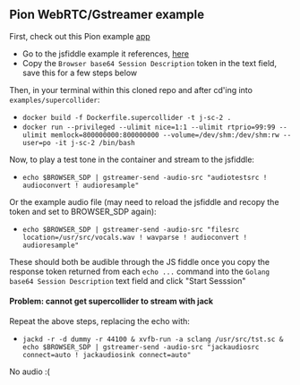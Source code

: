 ## Pion WebRTC/Gstreamer example

First, check out this Pion example [app](https://github.com/pion/example-webrtc-applications/tree/master/gstreamer-send#open-gstreamer-send-example-page)

* Go to the jsfiddle example it references, [here](https://jsfiddle.net/z7ms3u5r/)
* Copy the `Browser base64 Session Description` token in the text field, save this for a few steps below

Then, in your terminal within this cloned repo and after cd'ing into `examples/supercollider`:
* `docker build -f Dockerfile.supercollider -t j-sc-2 .`
* `docker run --privileged --ulimit nice=1:1 --ulimit rtprio=99:99 --ulimit memlock=800000000:800000000 --volume=/dev/shm:/dev/shm:rw --user=po -it j-sc-2 /bin/bash`

Now, to play a test tone in the container and stream to the jsfiddle:

* `echo $BROWSER_SDP | gstreamer-send -audio-src "audiotestsrc ! audioconvert ! audioresample"`

Or the example audio file (may need to reload the jsfiddle and recopy the token and set to BROWSER_SDP again):

* `echo $BROWSER_SDP | gstreamer-send -audio-src "filesrc location=/usr/src/vocals.wav ! wavparse ! audioconvert ! audioresample"`

These should both be audible through the JS fiddle once you copy the response token returned from each `echo ...` command into the `Golang base64 Session Description` text field and click "Start Sesssion"

#### Problem: cannot get supercollider to stream with jack

Repeat the above steps, replacing the echo with:

* `jackd -r -d dummy -r 44100 & xvfb-run -a sclang /usr/src/tst.sc & echo $BROWSER_SDP | gstreamer-send -audio-src "jackaudiosrc connect=auto ! jackaudiosink connect=auto"`

No audio :(